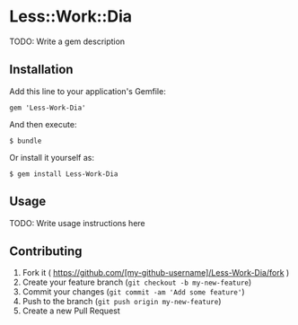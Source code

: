 # Less::Work::Dia

TODO: Write a gem description

## Installation

Add this line to your application's Gemfile:

    gem 'Less-Work-Dia'

And then execute:

    $ bundle

Or install it yourself as:

    $ gem install Less-Work-Dia

## Usage

TODO: Write usage instructions here

## Contributing

1. Fork it ( https://github.com/[my-github-username]/Less-Work-Dia/fork )
2. Create your feature branch (`git checkout -b my-new-feature`)
3. Commit your changes (`git commit -am 'Add some feature'`)
4. Push to the branch (`git push origin my-new-feature`)
5. Create a new Pull Request
